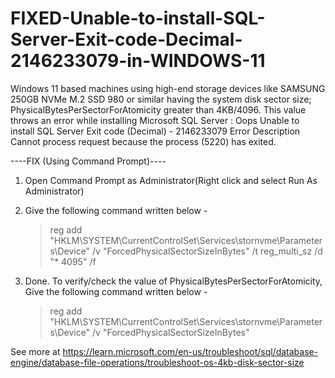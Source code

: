 # FIXED-Unable-to-install-SQL-Server-Exit-code-Decimal-2146233079-in-WINDOWS-11

Windows 11 based machines using high-end storage devices like SAMSUNG 250GB NVMe M.2 SSD 980 or similar having the system disk sector size; PhysicalBytesPerSectorForAtomicity greater than 4KB/4096. This value throws an error while installing Microsoft SQL Server : 
Oops Unable to install  SQL Server Exit code (Decimal) - 2146233079 
Error Description Cannot process request because the process (5220) has exited.


----FIX (Using Command Prompt)----
1. Open Command Prompt as Administrator(Right click and select Run As Administrator)
2. Give the following command written below - 

   > reg add "HKLM\SYSTEM\CurrentControlSet\Services\stornvme\Parameters\Device" /v "ForcedPhysicalSectorSizeInBytes" /t reg_multi_sz /d "* 4095" /f
3. Done. To verify/check the value of PhysicalBytesPerSectorForAtomicity, Give the following command written below -

   > reg add "HKLM\SYSTEM\CurrentControlSet\Services\stornvme\Parameters\Device" /v "ForcedPhysicalSectorSizeInBytes"


See more at https://learn.microsoft.com/en-us/troubleshoot/sql/database-engine/database-file-operations/troubleshoot-os-4kb-disk-sector-size

